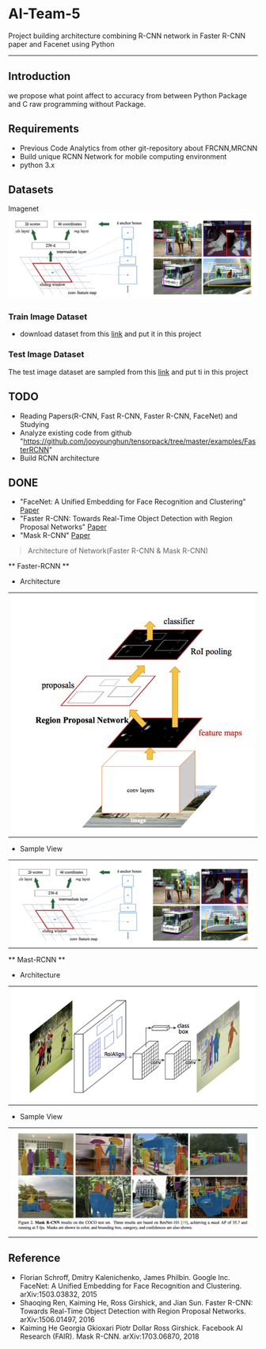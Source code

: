 # AI-Team-5
Project building architecture combining R-CNN network in Faster R-CNN paper and Facenet using Python
___
## Introduction
we propose what point affect to accuracy from between Python Package and C raw programming without Package.

## Requirements

- Previous Code Analytics from other git-repository about FRCNN,MRCNN
- Build unique RCNN Network for mobile computing environment
- python 3.x

## Datasets
Imagenet 
<img src="images/sample_view_of_frcnn.png"/>


### Train Image Dataset
- download dataset from this [link](http://www.image-net.org) and put it in this project

### Test Image Dataset
The test image dataset are sampled from this [link](http://www.image-net.org) and put ti in this project

## TODO
* Reading Papers(R-CNN, Fast R-CNN, Faster R-CNN, FaceNet) and Studying
* Analyze existing code from github "https://github.com/jooyounghun/tensorpack/tree/master/examples/FasterRCNN"
* Build RCNN architecture

## DONE
* "FaceNet: A Unified Embedding for Face Recognition and Clustering" [Paper](https://arxiv.org/pdf/1503.03832) 
* "Faster R-CNN: Towards Real-Time Object Detection with Region Proposal Networks" [Paper](https://arxiv.org/pdf/1506.01497)
* "Mask R-CNN" [Paper](https://arxiv.org/abs/1703.06870)


> Architecture of Network(Faster R-CNN & Mask R-CNN)

 ** Faster-RCNN **

- Architecture
<table>
  <tr>
    <td>
     <img src="images/architecture_of_frcnn.png"/>
    </td>
  </tr>
</table>

- Sample View
<table>
  <tr>
    <td>
      <img src="images/sample_view_of_frcnn.png"/>
    </td>
  </tr>
</table>
  
  
 ** Mast-RCNN **

- Architecture
<table>
  <tr>
    <td>
     <img src="images/architecture_of_mrcnn.png"/>
    </td>
  </tr>
</table>

- Sample View
<table>
  <tr>
    <td>
      <img src="images/sample_view_of_mrcnn.png"/>
    </td>
  </tr>
</table>


## Reference
- Florian Schroff, Dmitry Kalenichenko, James Philbin. Google Inc. FaceNet: A Unified Embedding for Face Recognition and Clustering. arXiv:1503.03832, 2015
- Shaoqing Ren, Kaiming He, Ross Girshick, and Jian Sun. Faster R-CNN: Towards Real-Time Object
Detection with Region Proposal Networks. arXiv:1506.01497, 2016
- Kaiming He Georgia Gkioxari Piotr Dollar Ross Girshick. Facebook AI Research (FAIR). Mask R-CNN. arXiv:1703.06870, 2018

